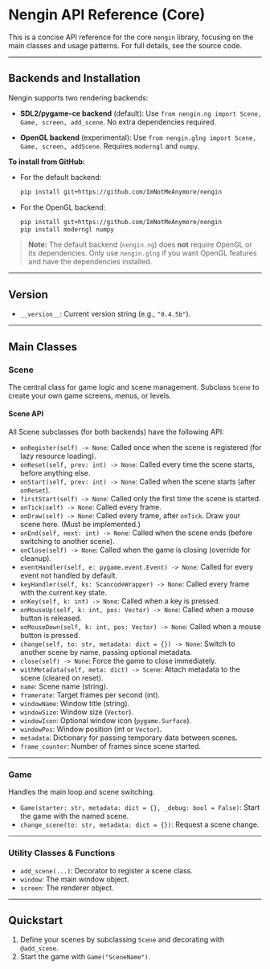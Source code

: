 # Nengin API Reference (Core)

This is a concise API reference for the core `nengin` library, focusing on the main classes and usage patterns. For full details, see the source code.

---

## Backends and Installation

Nengin supports two rendering backends:

- **SDL2/pygame-ce backend** (default):
  Use `from nengin.ng import Scene, Game, screen, add_scene`.
  No extra dependencies required.

- **OpenGL backend** (experimental):
  Use `from nengin.glng import Scene, Game, screen, addScene`.
  Requires `moderngl` and `numpy`.

**To install from GitHub:**

- For the default backend:
  ```bash
  pip install git+https://github.com/ImNotMeAnymore/nengin
  ```

- For the OpenGL backend:
  ```bash
  pip install git+https://github.com/ImNotMeAnymore/nengin
  pip install moderngl numpy
  ```

> **Note:**
> The default backend (`nengin.ng`) does **not** require OpenGL or its dependencies.
> Only use `nengin.glng` if you want OpenGL features and have the dependencies installed.

---

## Version

- `__version__`: Current version string (e.g., `"0.4.5b"`).

---

## Main Classes

### Scene

The central class for game logic and scene management. Subclass `Scene` to create your own game screens, menus, or levels.

#### Scene API

All Scene subclasses (for both backends) have the following API:

- `onRegister(self) -> None`: Called once when the scene is registered (for lazy resource loading).
- `onReset(self, prev: int) -> None`: Called every time the scene starts, before anything else.
- `onStart(self, prev: int) -> None`: Called when the scene starts (after `onReset`).
- `firstStart(self) -> None`: Called only the first time the scene is started.
- `onTick(self) -> None`: Called every frame.
- `onDraw(self) -> None`: Called every frame, after `onTick`. Draw your scene here. (Must be implemented.)
- `onEnd(self, next: int) -> None`: Called when the scene ends (before switching to another scene).
- `onClose(self) -> None`: Called when the game is closing (override for cleanup).
- `eventHandler(self, e: pygame.event.Event) -> None`: Called for every event not handled by default.
- `keyHandler(self, ks: ScancodeWrapper) -> None`: Called every frame with the current key state.
- `onKey(self, k: int) -> None`: Called when a key is pressed.
- `onMouseUp(self, k: int, pos: Vector) -> None`: Called when a mouse button is released.
- `onMouseDown(self, k: int, pos: Vector) -> None`: Called when a mouse button is pressed.
- `change(self, to: str, metadata: dict = {}) -> None`: Switch to another scene by name, passing optional metadata.
- `close(self) -> None`: Force the game to close immediately.
- `withMetadata(self, meta: dict) -> Scene`: Attach metadata to the scene (cleared on reset).
- `name`: Scene name (string).
- `framerate`: Target frames per second (int).
- `windowName`: Window title (string).
- `windowSize`: Window size (`Vector`).
- `windowIcon`: Optional window icon (`pygame.Surface`).
- `windowPos`: Window position (int or `Vector`).
- `metadata`: Dictionary for passing temporary data between scenes.
- `frame_counter`: Number of frames since scene started.

---

### Game

Handles the main loop and scene switching.

- `Game(starter: str, metadata: dict = {}, _debug: bool = False)`: Start the game with the named scene.
- `change_scene(to: str, metadata: dict = {})`: Request a scene change.

---

### Utility Classes & Functions

- `add_scene(...)`: Decorator to register a scene class.
- `window`: The main window object.
- `screen`: The renderer object.

---

## Quickstart

1. Define your scenes by subclassing `Scene` and decorating with `@add_scene`.
2. Start the game with `Game("SceneName")`.

